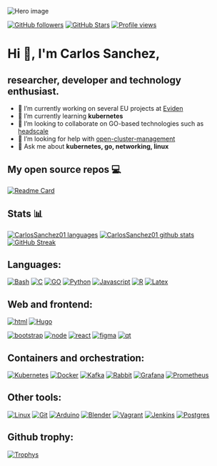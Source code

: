 ![Hero image](https://raw.githubusercontent.com/CarlosSanchez01/CarlosSanchez01/main/images/vintage.jpg)

[![GitHub followers](https://img.shields.io/github/followers/CarlosSanchez01?logo=GitHub&style=for-the-badge)](https://github.com/CarlosSanchez01)
[![GitHub Stars](https://img.shields.io/github/stars/CarlosSanchez01?logo=github&style=for-the-badge)](https://github.com/CarlosSanchez01)
[![Profile views](https://komarev.com/ghpvc/?username=CarlosSanchez01&label=Profile%20views&color=0e75b6&style=for-the-badge)](https://github.com/CarlosSanchez01)

# Hi 👋, I'm Carlos Sanchez,

## researcher, developer and technology enthusiast.

- 🔭 I’m currently working on several EU projects at [Eviden](https://eviden.com/)
- 🌱 I’m currently learning **kubernetes**
- 👯 I’m looking to collaborate on GO-based technologies such as [headscale](https://headscale.net/)
- 🤝 I’m looking for help with [open-cluster-management](https://open-cluster-management.io/)
- 💬 Ask me about **kubernetes, go, networking, linux**

## My open source repos 💻

[![Readme Card](https://github-readme-stats.vercel.app/api/pin/?username=carlossanchez01&repo=R_course_intro&theme=radical)](https://github.com/carlossanchez01/R_course_intro)

## Stats 📊

[![CarlosSanchez01 languages](https://github-readme-stats.vercel.app/api/top-langs?username=carlossanchez01&show_icons=true&&count_private=true&theme=radical&layout=compact)](https://github.com/CarlosSanchez01)
[![CarlosSanchez01 github stats](https://github-readme-stats.vercel.app/api?username=carlossanchez01&show_icons=true&count_private=true&theme=radical&hide=stars)](https://github.com/CarlosSanchez01)
[![GitHub Streak](https://github-readme-streak-stats.herokuapp.com/?user=carlossanchez01&count_private=true&theme=radical)](https://github.com/CarlosSanchez01)

## Languages:

[![Bash](https://raw.githubusercontent.com/CarlosSanchez01/CarlosSanchez01/main/logos/bash.svg)](https://www.gnu.org/software/bash/)
[![C](https://raw.githubusercontent.com/CarlosSanchez01/CarlosSanchez01/main/logos/C.svg)](https://www.cprogramming.com)
[![GO](https://raw.githubusercontent.com/CarlosSanchez01/CarlosSanchez01/main/logos/go.svg)](https://golang.org)
[![Python](https://raw.githubusercontent.com/CarlosSanchez01/CarlosSanchez01/main/logos/python.svg)](https://www.python.org)
[![Javascript](https://raw.githubusercontent.com/CarlosSanchez01/CarlosSanchez01/main/logos/javascript.svg)](https://developer.mozilla.org/en-US/docs/Web/JavaScript)
[![R](https://raw.githubusercontent.com/CarlosSanchez01/CarlosSanchez01/main/logos/R.svg)](https://www.r-project.org/)
[![Latex](https://raw.githubusercontent.com/CarlosSanchez01/CarlosSanchez01/main/logos/LaTeX.svg)](https://www.latex-project.org/)

## Web and frontend:

[![html](https://raw.githubusercontent.com/CarlosSanchez01/CarlosSanchez01/main/logos/html5.svg)](https://www.w3.org/html/)
[![Hugo](https://raw.githubusercontent.com/CarlosSanchez01/CarlosSanchez01/main/logos/Hugo.svg)](https://gohugo.io/)

<!-- [![htmx]()]() -->

[![bootstrap](https://raw.githubusercontent.com/CarlosSanchez01/CarlosSanchez01/main/logos/Bootstrap.svg)](https://getbootstrap.com)
[![node](https://raw.githubusercontent.com/CarlosSanchez01/CarlosSanchez01/main/logos/node.svg)](https://nodejs.org)
[![react](https://raw.githubusercontent.com/CarlosSanchez01/CarlosSanchez01/main/logos/react.svg)](https://reactjs.org/)
[![figma](https://raw.githubusercontent.com/CarlosSanchez01/CarlosSanchez01/main/logos/figma.svg)](https://www.figma.com/)
[![qt](https://raw.githubusercontent.com/CarlosSanchez01/CarlosSanchez01/main/logos/qt.svg)](https://www.qt.io/)

## Containers and orchestration:

[![Kubernetes](https://raw.githubusercontent.com/CarlosSanchez01/CarlosSanchez01/main/logos/Kubernetes.svg)](https://kubernetes.io)
[![Docker](https://raw.githubusercontent.com/CarlosSanchez01/CarlosSanchez01/main/logos/docker.svg)](https://www.docker.com/)
[![Kafka](https://raw.githubusercontent.com/CarlosSanchez01/CarlosSanchez01/main/logos/Kafka.svg)](https://kafka.apache.org/)
[![Rabbit](https://raw.githubusercontent.com/CarlosSanchez01/CarlosSanchez01/main/logos/rabbit.svg)](https://www.rabbitmq.com)
[![Grafana](https://raw.githubusercontent.com/CarlosSanchez01/CarlosSanchez01/main/logos/grafana.svg)](https://grafana.com)
[![Prometheus](https://raw.githubusercontent.com/CarlosSanchez01/CarlosSanchez01/main/logos/Prometheus.svg)](https://prometheus.io/)

<!-- [![Open cluster management]()]() -->

## Other tools:

[![Linux](https://raw.githubusercontent.com/CarlosSanchez01/CarlosSanchez01/main/logos/linux.svg)](https://www.linux.org/)
[![Git](https://raw.githubusercontent.com/CarlosSanchez01/CarlosSanchez01/main/logos/git.svg)](https://git-scm.com/)
[![Arduino](https://raw.githubusercontent.com/CarlosSanchez01/CarlosSanchez01/main/logos/arduino.svg)](https://www.arduino.cc/)
[![Blender](https://raw.githubusercontent.com/CarlosSanchez01/CarlosSanchez01/main/logos/blender.svg)](https://www.blender.org/)
[![Vagrant](https://raw.githubusercontent.com/CarlosSanchez01/CarlosSanchez01/main/logos/vagrant.svg)](https://www.vagrantup.com/)
[![Jenkins](https://raw.githubusercontent.com/CarlosSanchez01/CarlosSanchez01/main/logos/jenkins.svg)](https://www.jenkins.io)
[![Postgres](https://raw.githubusercontent.com/CarlosSanchez01/CarlosSanchez01/main/logos/postgres.svg)](https://www.postgresql.org)

## Github trophy:

[![Trophys](https://github-profile-trophy.vercel.app/?username=carlossanchez01)](https://github.com/CarlosSanchez01)
